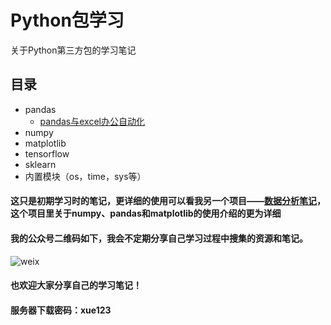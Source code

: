 # Python包学习



关于Python第三方包的学习笔记



## 目录

- pandas
  - [pandas与excel办公自动化](https://www.bilibili.com/video/BV1Ni4y1t7tf)
- numpy
- matplotlib
- tensorflow
- sklearn
- 内置模块（os，time，sys等）



#### 这只是初期学习时的笔记，更详细的使用可以看我另一个项目——[数据分析笔记](https://github.com/xuenann/Data-analysis-notes)，这个项目里关于numpy、pandas和matplotlib的使用介绍的更为详细



#### 我的公众号二维码如下，我会不定期分享自己学习过程中搜集的资源和笔记。

![weix](http://r.photo.store.qq.com/psc?/V14Kh6sc4H188n/ZYdA7ngrZ.*9Y7Y7Ouin2LsGWr9StQLTr1swR33dFzZDA6p38rwhG5y69mhRH.sdF3Q1e5MYSiwXpisodQ4zEutj01CWqNk32KgVsuchg8A!/r)

#### 也欢迎大家分享自己的学习笔记！



#### 服务器下载密码：xue123